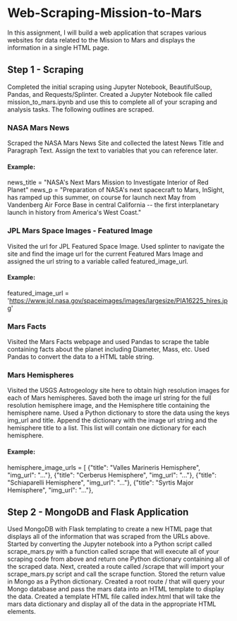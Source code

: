 # Web-Scraping-Mission-to-Mars
In this assignment, I will build a web application that scrapes various websites for data related to the Mission to Mars and displays the information in a single HTML page. 

## Step 1 - Scraping
Completed the initial scraping using Jupyter Notebook, BeautifulSoup, Pandas, and Requests/Splinter.
Created a Jupyter Notebook file called mission_to_mars.ipynb and use this to complete all of your scraping and analysis tasks. The following outlines are scraped.

### NASA Mars News
Scraped the NASA Mars News Site and collected the latest News Title and Paragraph Text. Assign the text to variables that you can reference later.
#### Example:
news_title = "NASA's Next Mars Mission to Investigate Interior of Red Planet"
news_p = "Preparation of NASA's next spacecraft to Mars, InSight, has ramped up this summer, on course for launch next May from Vandenberg Air Force Base in central California -- the first interplanetary launch in history from America's West Coast."

### JPL Mars Space Images - Featured Image
Visited the url for JPL Featured Space Image.
Used splinter to navigate the site and find the image url for the current Featured Mars Image and assigned the url string to a variable called featured_image_url.
#### Example:
featured_image_url = 'https://www.jpl.nasa.gov/spaceimages/images/largesize/PIA16225_hires.jpg'

### Mars Facts
Visited the Mars Facts webpage and used Pandas to scrape the table containing facts about the planet including Diameter, Mass, etc.
Used Pandas to convert the data to a HTML table string.



### Mars Hemispheres
Visited the USGS Astrogeology site here to obtain high resolution images for each of Mars hemispheres.
Saved both the image url string for the full resolution hemisphere image, and the Hemisphere title containing the hemisphere name. Used a Python dictionary to store the data using the keys img_url and title.
Append the dictionary with the image url string and the hemisphere title to a list. This list will contain one dictionary for each hemisphere.
#### Example:
hemisphere_image_urls = [
    {"title": "Valles Marineris Hemisphere", "img_url": "..."},
    {"title": "Cerberus Hemisphere", "img_url": "..."},
    {"title": "Schiaparelli Hemisphere", "img_url": "..."},
    {"title": "Syrtis Major Hemisphere", "img_url": "..."},

## Step 2 - MongoDB and Flask Application
Used MongoDB with Flask templating to create a new HTML page that displays all of the information that was scraped from the URLs above.
Started by converting the Jupyter notebook into a Python script called scrape_mars.py with a function called scrape that will execute all of your scraping code from above and return one Python dictionary containing all of the scraped data.
Next, created a route called /scrape that will import your scrape_mars.py script and call the scrape function.
Stored the return value in Mongo as a Python dictionary.
Created a root route / that will query your Mongo database and pass the mars data into an HTML template to display the data.
Created a template HTML file called index.html that will take the mars data dictionary and display all of the data in the appropriate HTML elements. 
